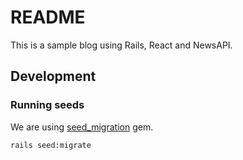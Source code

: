 # README

This is a sample blog using Rails, React and NewsAPI.
## Development
### Running seeds

We are using [seed_migration](https://github.com/harrystech/seed_migration) gem.

`rails seed:migrate`